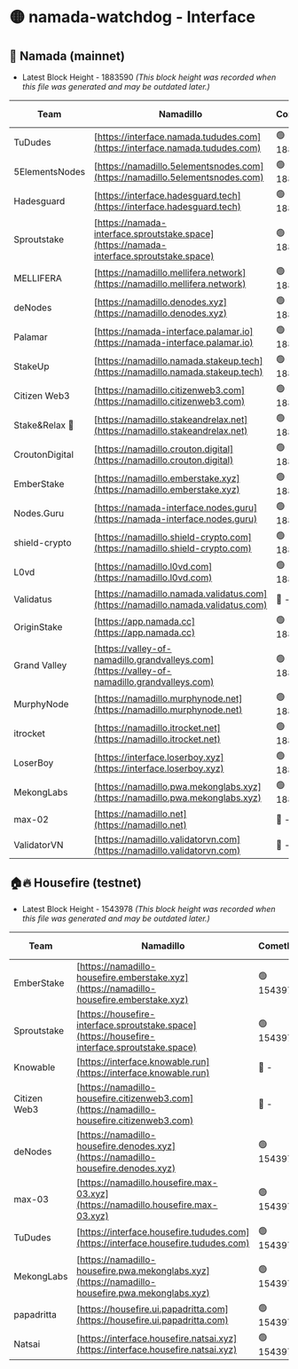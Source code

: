 # 🟡 namada-watchdog - Interface

## 🚀 Namada (mainnet)
- Latest Block Height - 1883590 *(This block height was recorded when this file was generated and may be outdated later.)*

| Team | Namadillo | CometBFT | Indexer | MASP Indexer |
|-|-|-|-|-|
| TuDudes | [https://interface.namada.tududes.com](https://interface.namada.tududes.com) | 🟢 1883564 | 🟢 1883564 | 🟢 1883564 |
| 5ElementsNodes | [https://namadillo.5elementsnodes.com](https://namadillo.5elementsnodes.com) | 🟢 1883564 | 🟢 1883564 | 🟢 1883565 |
| Hadesguard | [https://interface.hadesguard.tech](https://interface.hadesguard.tech) | 🟢 1883566 | 🟢 1883566 | 🟢 1883566 |
| Sproutstake | [https://namada-interface.sproutstake.space](https://namada-interface.sproutstake.space) | 🟢 1883567 | 🟢 1883567 | 🟢 1883567 |
| MELLIFERA | [https://namadillo.mellifera.network](https://namadillo.mellifera.network) | 🟢 1883568 | 🟢 1883568 | 🟢 1883568 |
| deNodes | [https://namadillo.denodes.xyz](https://namadillo.denodes.xyz) | 🟢 1883569 | 🟢 1883569 | 🟢 1883569 |
| Palamar | [https://namada-interface.palamar.io](https://namada-interface.palamar.io) | 🟢 1883570 | 🟢 1883570 | 🔴 1881436 |
| StakeUp | [https://namadillo.namada.stakeup.tech](https://namadillo.namada.stakeup.tech) | 🟢 1883571 | 🟢 1883571 | 🟢 1883570 |
| Citizen Web3 | [https://namadillo.citizenweb3.com](https://namadillo.citizenweb3.com) | 🟢 1883572 | 🔴 - | 🔴 - |
| Stake&Relax 🦥 | [https://namadillo.stakeandrelax.net](https://namadillo.stakeandrelax.net) | 🟢 1883576 | 🟢 1883576 | 🟢 1883576 |
| CroutonDigital | [https://namadillo.crouton.digital](https://namadillo.crouton.digital) | 🟢 1883577 | 🔴 - | 🟢 1883578 |
| EmberStake | [https://namadillo.emberstake.xyz](https://namadillo.emberstake.xyz) | 🟢 1883579 | 🟢 1883579 | 🟢 1883579 |
| Nodes.Guru | [https://namada-interface.nodes.guru](https://namada-interface.nodes.guru) | 🟢 1883579 | 🟢 1883579 | 🟢 1883579 |
| shield-crypto | [https://namadillo.shield-crypto.com](https://namadillo.shield-crypto.com) | 🟢 1883580 | 🟢 1883580 | 🟢 1883580 |
| L0vd | [https://namadillo.l0vd.com](https://namadillo.l0vd.com) | 🟢 1883581 | 🟢 1883581 | 🟢 1883581 |
| Validatus | [https://namadillo.namada.validatus.com](https://namadillo.namada.validatus.com) | 🔴 - | 🔴 - | 🔴 - |
| OriginStake | [https://app.namada.cc](https://app.namada.cc) | 🟢 1883587 | 🟢 1883587 | 🟢 1883587 |
| Grand Valley | [https://valley-of-namadillo.grandvalleys.com](https://valley-of-namadillo.grandvalleys.com) | 🟢 1883588 | 🟢 1883587 | 🟢 1883587 |
| MurphyNode | [https://namadillo.murphynode.net](https://namadillo.murphynode.net) | 🟢 1883588 | 🟢 1883588 | 🔴 - |
| itrocket | [https://namadillo.itrocket.net](https://namadillo.itrocket.net) | 🟢 1883589 | 🟢 1883589 | 🟢 1883589 |
| LoserBoy | [https://interface.loserboy.xyz](https://interface.loserboy.xyz) | 🟢 1883590 | 🟢 1883590 | 🟢 1883590 |
| MekongLabs | [https://namadillo.pwa.mekonglabs.xyz](https://namadillo.pwa.mekonglabs.xyz) | 🟢 1883590 | 🟢 1883590 | 🟢 1883590 |
| max-02 | [https://namadillo.net](https://namadillo.net) | 🔴 - | 🔴 - | 🔴 - |
| ValidatorVN | [https://namadillo.validatorvn.com](https://namadillo.validatorvn.com) | 🔴 - | 🔴 - | 🔴 - |

## 🏠🔥 Housefire (testnet)
- Latest Block Height - 1543978 *(This block height was recorded when this file was generated and may be outdated later.)*

| Team | Namadillo | CometBFT | Indexer | MASP Indexer |
|-|-|-|-|-|
| EmberStake | [https://namadillo-housefire.emberstake.xyz](https://namadillo-housefire.emberstake.xyz) | 🟢 1543970 | 🔴 1542953 | 🟢 1543970 |
| Sproutstake | [https://housefire-interface.sproutstake.space](https://housefire-interface.sproutstake.space) | 🟢 1543970 | 🟢 1543970 | 🟢 1543970 |
| Knowable | [https://interface.knowable.run](https://interface.knowable.run) | 🔴 - | 🔴 - | 🔴 - |
| Citizen Web3 | [https://namadillo-housefire.citizenweb3.com](https://namadillo-housefire.citizenweb3.com) | 🔴 - | 🔴 - | 🔴 - |
| deNodes | [https://namadillo-housefire.denodes.xyz](https://namadillo-housefire.denodes.xyz) | 🟢 1543975 | 🟢 1543974 | 🟢 1543974 |
| max-03 | [https://namadillo.housefire.max-03.xyz](https://namadillo.housefire.max-03.xyz) | 🟢 1543975 | 🟢 1543975 | 🟢 1543975 |
| TuDudes | [https://interface.housefire.tududes.com](https://interface.housefire.tududes.com) | 🟢 1543976 | 🟢 1543976 | 🟢 1543976 |
| MekongLabs | [https://namadillo-housefire.pwa.mekonglabs.xyz](https://namadillo-housefire.pwa.mekonglabs.xyz) | 🟢 1543976 | 🔴 1542953 | 🟢 1543976 |
| papadritta | [https://housefire.ui.papadritta.com](https://housefire.ui.papadritta.com) | 🟢 1543977 | 🟢 1543977 | 🟢 1543977 |
| Natsai | [https://interface.housefire.natsai.xyz](https://interface.housefire.natsai.xyz) | 🟢 1543978 | 🟢 1543978 | 🟢 1543978 |

